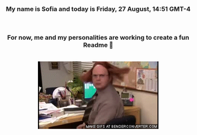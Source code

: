 


<div align="center">
<h3 >My name is Sofia and today is Friday, 27 August, 14:51 GMT-4</h3><br>
<h3 >For now, me and my personalities are working to create a fun Readme 👋
</h3><br>
<img src='img/dwight.gif' alt='working...'/>
</div>
